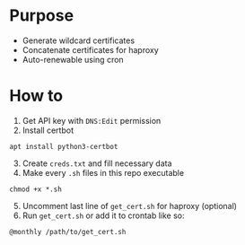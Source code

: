 # Purpose
- Generate wildcard certificates
- Concatenate certificates for haproxy
- Auto-renewable using cron

# How to
1. Get API key with `DNS:Edit` permission
2. Install certbot 
```
apt install python3-certbot
```
3. Create `creds.txt` and fill necessary data
4. Make every `.sh` files in this repo executable
```
chmod +x *.sh
```
5. Uncomment last line of `get_cert.sh` for haproxy (optional)
6. Run `get_cert.sh` or add it to crontab like so:
```
@monthly /path/to/get_cert.sh
```
